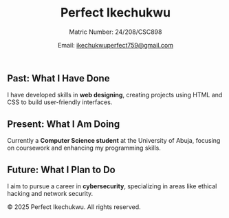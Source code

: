 <!DOCTYPE html>
<html lang="en">
<head>
    <meta charset="UTF-8">
    <meta name="viewport" content="width=device-width, initial-scale=1.0">
    <title>Perfect Ikechukwu - Portfolio</title>
    <link rel="stylesheet" href="styles.css">
    <link rel="stylesheet" href="https://cdnjs.cloudflare.com/ajax/libs/font-awesome/6.4.2/css/all.min.css" integrity="sha512-z3gLpd7yknf1YoNbCzqRKc4qyor8gaKU1qmn+CShxbuBusANI9QpRohGBreCFkKxLhei6S9CQXFEbbKuqLg0DA==" crossorigin="anonymous" referrerpolicy="no-referrer" />
</head>
<body>
    <header>
        <h1>Perfect Ikechukwu</h1>
        <p>Matric Number: 24/208/CSC898</p>
        <p>Email: <a href="mailto:ikechukwuperfect759@gmail.com">ikechukwuperfect759@gmail.com</a></p>
        <div class="social-links">
            <a href="https://instagram.com/yourusername" target="_blank" title="Instagram"><i class="fab fa-instagram"></i></a>
            <a href="https://x.com/yourusername" target="_blank" title="Twitter (X)"><i class="fab fa-x-twitter"></i></a>
            <a href="https://facebook.com/yourusername" target="_blank" title="Facebook"><i class="fab fa-facebook-f"></i></a>
        </div>
    </header>
    <main>
        <section class="fade-in" id="past">
            <h2>Past: What I Have Done</h2>
            <p>I have developed skills in <strong>web designing</strong>, creating projects using HTML and CSS to build user-friendly interfaces.</p>
        </section>
        <section class="fade-in" id="present">
            <h2>Present: What I Am Doing</h2>
            <p>Currently a <strong>Computer Science student</strong> at the University of Abuja, focusing on coursework and enhancing my programming skills.</p>
        </section>
        <section class="fade-in" id="future">
            <h2>Future: What I Plan to Do</h2>
            <p>I aim to pursue a career in <strong>cybersecurity</strong>, specializing in areas like ethical hacking and network security.</p>
        </section>
    </main>
    <footer>
        <p>© 2025 Perfect Ikechukwu. All rights reserved.</p>
    </footer>
</body>
</html>
